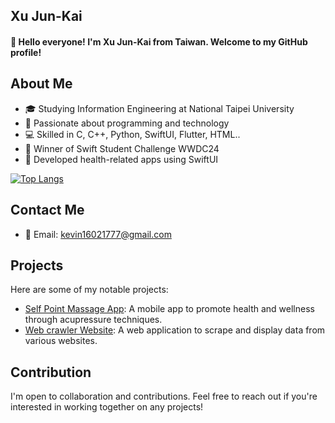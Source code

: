 ## Xu Jun-Kai

#### 👋 Hello everyone! I'm Xu Jun-Kai from Taiwan. Welcome to my GitHub profile!

## About Me

- 🎓 Studying Information Engineering at National Taipei University
- 🌱 Passionate about programming and technology
- 💻 Skilled in C, C++, Python, SwiftUI, Flutter, HTML..
- 🚀 Winner of Swift Student Challenge WWDC24
- 📱 Developed health-related apps using SwiftUI

[![Top Langs](https://github-readme-stats.vercel.app/api/top-langs/?username=xujk0217&layout=donut)](https://github.com/anuraghazra/github-readme-stats)

## Contact Me

- 📧 Email: kevin16021777@gmail.com

## Projects

Here are some of my notable projects:

- [Self Point Massage App](https://github.com/xujk0217/SelfPointMassageApp.Swiftpm): A mobile app to promote health and wellness through acupressure techniques.
- [Web crawler Website](https://github.com/xujk0217/web_crawler): A web application to scrape and display data from various websites.

## Contribution

I'm open to collaboration and contributions. Feel free to reach out if you're interested in working together on any projects!

